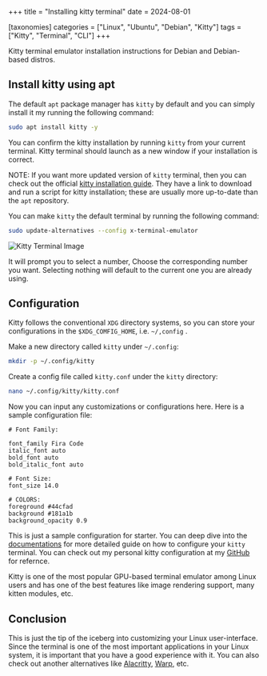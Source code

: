 +++
title = "Installing kitty terminal"
date = 2024-08-01

[taxonomies]
categories = ["Linux", "Ubuntu", "Debian", "Kitty"]
tags = ["Kitty", "Terminal", "CLI"]
+++

Kitty terminal emulator installation instructions for Debian and Debian-based distros.

<!-- more -->

## Install kitty using apt

The default `apt` package manager has `kitty` by default and you can simply install it my running the following command:

```bash
sudo apt install kitty -y
```

You can confirm the kitty installation by running `kitty` from your current terminal.
Kitty terminal should launch as a new window if your installation is correct.

NOTE: If you want more updated version of `kitty` terminal, then you can check out the official [kitty installation guide](https://sw.kovidgoyal.net/kitty/). They have a link to download and run a script for kitty installation; these are usually more up-to-date than the `apt` repository.

You can make `kitty` the default terminal by running the following command:

```bash
sudo update-alternatives --config x-terminal-emulator
```

![Kitty Terminal Image](../attachments/kitty-term.png)

It will prompt you to select a number,
Choose the corresponding number you want.
Selecting nothing will default to the current one you are already using.

## Configuration

Kitty follows the conventional `XDG` directory systems, so you can store your configurations in the `$XDG_COMFIG_HOME`, i.e. `~/,config` .

Make a new directory called `kitty` under `~/.config`:

```bash
mkdir -p ~/.config/kitty
```

Create a config file called `kitty.conf` under the `kitty` directory:

```bash
nano ~/.config/kitty/kitty.conf
```

Now you can input any customizations or configurations here.
Here is a sample configuration file:

```
# Font Family:

font_family Fira Code
italic_font auto
bold_font auto
bold_italic_font auto

# Font Size:
font_size 14.0

# COLORS:
foreground #44cfad
background #181a1b
background_opacity 0.9

```

This is just a sample configuration for starter. You can deep dive into the [documentations](https://sw.kovidgoyal.net/kitty/conf/) for more detailed guide on how to configure your `kitty` terminal.
You can check out my personal kitty configuration at my [GitHub](https://github.com/Rinfella/kitty-conf) for refernce.

Kitty is one of the most popular GPU-based terminal emulator among Linux users and has one of the best features like image rendering support, many kitten modules, etc.

## Conclusion

This is just the tip of the iceberg into customizing your Linux user-interface.
Since the terminal is one of the most important applications in your Linux system, it is important that you have a good experience with it.
You can also check out another alternatives like [Alacritty](https://alacritty.org/), [Warp](https://www.warp.dev/linux-terminal), etc.
